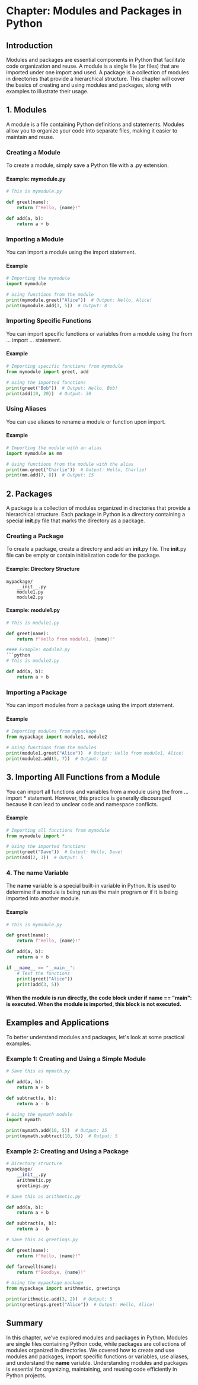 # Chapter: Modules and Packages in Python
## Introduction
Modules and packages are essential components in Python that facilitate code organization and reuse. A module is a single file (or files) that are imported under one import and used. A package is a collection of modules in directories that provide a hierarchical structure. This chapter will cover the basics of creating and using modules and packages, along with examples to illustrate their usage.

## 1. Modules
A module is a file containing Python definitions and statements. Modules allow you to organize your code into separate files, making it easier to maintain and reuse.

### Creating a Module
To create a module, simply save a Python file with a .py extension.

#### Example: mymodule.py
```python
# This is mymodule.py

def greet(name):
    return f"Hello, {name}!"

def add(a, b):
    return a + b
```

### Importing a Module
You can import a module using the import statement.

#### Example
```python
# Importing the mymodule
import mymodule

# Using functions from the module
print(mymodule.greet("Alice"))  # Output: Hello, Alice!
print(mymodule.add(3, 5))  # Output: 8
```

### Importing Specific Functions
You can import specific functions or variables from a module using the from ... import ... statement.

#### Example
```python
# Importing specific functions from mymodule
from mymodule import greet, add

# Using the imported functions
print(greet("Bob"))  # Output: Hello, Bob!
print(add(10, 20))  # Output: 30
```

### Using Aliases
You can use aliases to rename a module or function upon import.

#### Example
```python
# Importing the module with an alias
import mymodule as mm

# Using functions from the module with the alias
print(mm.greet("Charlie"))  # Output: Hello, Charlie!
print(mm.add(7, 8))  # Output: 15
```

## 2. Packages
A package is a collection of modules organized in directories that provide a hierarchical structure. Each package in Python is a directory containing a special __init__.py file that marks the directory as a package.

### Creating a Package
To create a package, create a directory and add an __init__.py file. The __init__.py file can be empty or contain initialization code for the package.

#### Example: Directory Structure
```
mypackage/
    __init__.py
    module1.py
    module2.py
```

#### Example: module1.py
```python
# This is module1.py

def greet(name):
    return f"Hello from module1, {name}!"

#### Example: module2.py
```python
# This is module2.py

def add(a, b):
    return a + b
```

### Importing a Package
You can import modules from a package using the import statement.

#### Example
```python
# Importing modules from mypackage
from mypackage import module1, module2

# Using functions from the modules
print(module1.greet("Alice"))  # Output: Hello from module1, Alice!
print(module2.add(5, 7))  # Output: 12
```

## 3. Importing All Functions from a Module
You can import all functions and variables from a module using the from ... import * statement. However, this practice is generally discouraged because it can lead to unclear code and namespace conflicts.

#### Example
```python
# Importing all functions from mymodule
from mymodule import *

# Using the imported functions
print(greet("Dave"))  # Output: Hello, Dave!
print(add(2, 3))  # Output: 5
```

### 4. The __name__ Variable
The __name__ variable is a special built-in variable in Python. It is used to determine if a module is being run as the main program or if it is being imported into another module.

#### Example
```python
# This is mymodule.py

def greet(name):
    return f"Hello, {name}!"

def add(a, b):
    return a + b

if __name__ == "__main__":
    # Test the functions
    print(greet("Alice"))
    print(add(3, 5))
```

#### When the module is run directly, the code block under if __name__ == "__main__": is executed. When the module is imported, this block is not executed.

## Examples and Applications
To better understand modules and packages, let's look at some practical examples.

### Example 1: Creating and Using a Simple Module
```python
# Save this as mymath.py

def add(a, b):
    return a + b

def subtract(a, b):
    return a - b
```

```python
# Using the mymath module
import mymath

print(mymath.add(10, 5))  # Output: 15
print(mymath.subtract(10, 5))  # Output: 5
```

### Example 2: Creating and Using a Package
```python
# Directory structure
mypackage/
    __init__.py
    arithmetic.py
    greetings.py
```

```python
# Save this as arithmetic.py

def add(a, b):
    return a + b

def subtract(a, b):
    return a - b
```

```python
# Save this as greetings.py

def greet(name):
    return f"Hello, {name}!"

def farewell(name):
    return f"Goodbye, {name}!"
```

```python
# Using the mypackage package
from mypackage import arithmetic, greetings

print(arithmetic.add(3, 2))  # Output: 5
print(greetings.greet("Alice"))  # Output: Hello, Alice!
```

## Summary
In this chapter, we've explored modules and packages in Python. Modules are single files containing Python code, while packages are collections of modules organized in directories. We covered how to create and use modules and packages, import specific functions or variables, use aliases, and understand the __name__ variable. Understanding modules and packages is essential for organizing, maintaining, and reusing code efficiently in Python projects.

